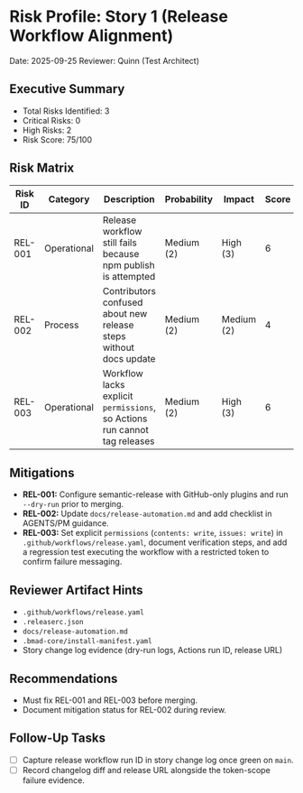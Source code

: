 # Risk Profile: Story 1 (Release Workflow Alignment)

Date: 2025-09-25
Reviewer: Quinn (Test Architect)

## Executive Summary

- Total Risks Identified: 3
- Critical Risks: 0
- High Risks: 2
- Risk Score: 75/100

## Risk Matrix

| Risk ID | Category    | Description                                                               | Probability | Impact     | Score | Priority |
| ------- | ----------- | ------------------------------------------------------------------------- | ----------- | ---------- | ----- | -------- |
| REL-001 | Operational | Release workflow still fails because npm publish is attempted             | Medium (2)  | High (3)   | 6     | High     |
| REL-002 | Process     | Contributors confused about new release steps without docs update         | Medium (2)  | Medium (2) | 4     | Medium   |
| REL-003 | Operational | Workflow lacks explicit `permissions`, so Actions run cannot tag releases | Medium (2)  | High (3)   | 6     | High     |

## Mitigations

- **REL-001:** Configure semantic-release with GitHub-only plugins and run `--dry-run` prior to merging.
- **REL-002:** Update `docs/release-automation.md` and add checklist in AGENTS/PM guidance.
- **REL-003:** Set explicit `permissions` (`contents: write`, `issues: write`) in `.github/workflows/release.yaml`, document verification steps, and add a regression test executing the workflow with a restricted token to confirm failure messaging.

## Reviewer Artifact Hints

- `.github/workflows/release.yaml`
- `.releaserc.json`
- `docs/release-automation.md`
- `.bmad-core/install-manifest.yaml`
- Story change log evidence (dry-run logs, Actions run ID, release URL)

## Recommendations

- Must fix REL-001 and REL-003 before merging.
- Document mitigation status for REL-002 during review.

## Follow-Up Tasks

- [ ] Capture release workflow run ID in story change log once green on `main`.
- [ ] Record changelog diff and release URL alongside the token-scope failure evidence.
